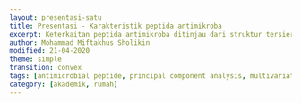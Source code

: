 ```yaml
---
layout: presentasi-satu
title: Presentasi - Karakteristik peptida antimikroba
excerpt: Keterkaitan peptida antimikroba ditinjau dari struktur tersier dan sekuen asam amino terhadap aktivitas antibakteri, antifungi, dan antiviral berdasarkan analisis PCA (Principal Component Analysis)
author: Mohammad Miftakhus Sholikin
modified: 21-04-2020
theme: simple
transition: convex
tags: [antimicrobial peptide, principal component analysis, multivariate analysis]
category: [akademik, rumah]
---
```




<section
  data-markdown
  data-transition = "zoom"
  id = sampul>
  <script>
  <h3><a href = "{{ site.github.url }}/laman/akademik/">The Pattern of Association of Amino Acids from Insect Antimicrobial Peptides with Antimicrobial Activity: The PCA Approach</a></h3>
  <img src={{ site.github.url }}/images/postingan/2020-04-21-presentasi-peptida-antimikroba.svg width="375" height="375">
  </script>
</section>


<section
  data-markdown
  data-transition = "slide-in fade-out">
  <script>
  <h4>Mohammad Miftakhus Sholikin<sup>1,2</sup>, Anuraga Jayanegara<sup>2,4</sup>, Aris Tri Wahyudi<sup>3</sup> and Nahrowi<sup>4</sup></h4>
  
  <br>
  <small>1. Graduate School of Nutrition and Feed Science, Faculty of Animal Science, IPB University, Bogor, Indonesia</small>
  <small>2. Animal Feed and Nutrition Modelling Research Group, Department of Nutrition and Feed Technology, Faculty of Animal Science, IPB University, Bogor, Indonesia</small>
  <small>3. Department Biology, Faculty of Mathematics and Natural Sciences, IPB University, Bogor, Indonesia</small>
  <small>4. Department of Nutrition and Feed Technology, Faculty of Animal Science, IPB University, Bogor, Indonesia</small>
  
  <small>Kembali ke <a href="#/sampul">sampul</a> atau <a href="{{ site.github.url }}/laman/akademik/">akademik</a> bisa juga <a href="{{ site.github.url }}/akademik/rumah/presentasi-peptida-antimikroba/?print-pdf#/sampul">print pdf</a></small>
  </script>
</section>


<section
  data-markdown 
  data-transition = "fade-in slide-out">
  <script>
	This study aims to identify the pattern between amino acids of antimicrobial peptides (AMPs) against various microbial types and also find the type of AMPs that has the major role of inhibition. The 	database compiled from 55 papers on AMPs from insects that have a minimal inhibitory concentration (MIC), every experiment used pathogenic microbes. Then, data were analyzed using the principal component analysis (PCA). The PCA produced 29 dimensions with the presentation value of the variants (PC1 and PC2) 24.1% and 8.6%, respectively.

  <small>Kembali ke <a href = "#/sampul">sampul</a> atau <a href = "{{ site.github.url }}/laman/akademik/">akademik</a></small>
  </script>
</section>


<section
  data-markdown
  data-transition = "fade-in slide-out">
  <script>
	__Quadrant I__, there is inhibition of yeasts and gram-negative bacteria that are influenced by molecular weights and amino acids (Cysteine, Aspartic acid, Histidine, Leucine, Asparagine, Arginine, Serine, and Tyrosine), cysteine-rich peptides are a type of AMPs included in this quadrant. 
	__Quadrant II__, amino acids (Alanine, Glutamic acid, Phenylalanine, Lysine, Glycine, Isoleucine, Glutamine, Methionine, Threonine, and Valine) dont have a close relationship with microbial inhibition variables, glycine-rich polypeptides and alpha-helical categorized in quadrant II. 

  <small>Kembali ke <a href = "#/sampul">sampul</a> atau <a href = "{{ site.github.url }}/laman/akademik/">akademik</a></small>
  </script>
</section>


<section
  data-markdown
  data-transition = "fade-in slide-out">
  <script>
	__Quadrant III__, AMPs against inhibition of gram-negative bacteria, other types of AMPs included in quadrant III.
	__Quadrant IV__, fungi inhibition has an association with amino acids (L-tert-leucine, L-ornithine, Proline, Trans-4-hydroxy-L-proline, and Pyroglutamic acid). Proline-rich peptides included in quadrant IV. Cysteine-rich peptides have a major role, that can inhibit gram-negative and fungal bacteria, as an important amino acid is cysteine.

  <small>Kembali ke <a href = "#/sampul">sampul</a> atau <a href = "{{ site.github.url }}/laman/akademik/">akademik</a></small>
  </script>
</section>


<section
  data-markdown
  data-transition-speed = "fast">
  <script>
  Presentasi ini dibuat menggunakan [Reveal.js Demo Website](https://lab.hakim.se/reveal-js/#/)

  <small>Kembali ke <a href = "#/sampul">sampul</a> atau <a href = "{{ site.github.url }}/laman/akademik/">akademik</a></small>
  </script>
</section>